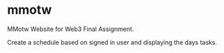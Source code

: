 # mmotw
MMotw Website for Web3 Final Assignment. 

Create a schedule based on signed in user and displaying the days tasks. 
